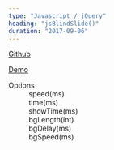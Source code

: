 ```yaml
---
type: "Javascript / jQuery"
heading: "jsBlindSlide()"
duration: "2017-09-06"
---
```


<p><a href="https://github.com/arcnatone/jsBlindSlide" target="_blank">Github</a></p>
<p><a href="https://arcnatone.github.io/arcnatone/plugins/jsBlindSlide/blind_slider.html" target="_blank">Demo</a></p>
<dl>
    <dt>Options</dt>
    <dd>speed(ms)</dd>
    <dd>time(ms)</dd>
    <dd>showTime(ms)</dd>
    <dd>bgLength(int)</dd>
    <dd>bgDelay(ms)</dd>
    <dd>bgSpeed(ms)</dd>
</dl>